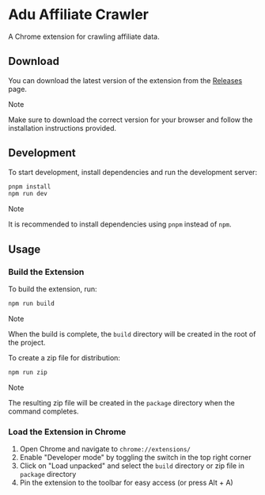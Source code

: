 # Adu Affiliate Crawler

A Chrome extension for crawling affiliate data.

## Download

You can download the latest version of the extension from the [Releases](https://github.com/hdevlinz/tiktok-affiliate-crawler/releases) page.

> [!NOTE]
> Make sure to download the correct version for your browser and follow the installation instructions provided.

## Development

To start development, install dependencies and run the development server:

```sh
pnpm install
npm run dev
```

> [!NOTE]
> It is recommended to install dependencies using `pnpm` instead of `npm`.

## Usage

### Build the Extension

To build the extension, run:

```sh
npm run build
```

> [!NOTE]
> When the build is complete, the `build` directory will be created in the root of the project.

To create a zip file for distribution:

```sh
npm run zip
```

> [!NOTE]
> The resulting zip file will be created in the `package` directory when the command completes.

### Load the Extension in Chrome

1. Open Chrome and navigate to `chrome://extensions/`
2. Enable "Developer mode" by toggling the switch in the top right corner
3. Click on "Load unpacked" and select the `build` directory or zip file in `package` directory
4. Pin the extension to the toolbar for easy access (or press Alt + A)
